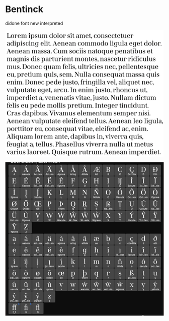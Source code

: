 # Bentinck
didone font new interpreted


![Font sample](./Bentinck2.png)


![Font sample](./Bentinck.png)
